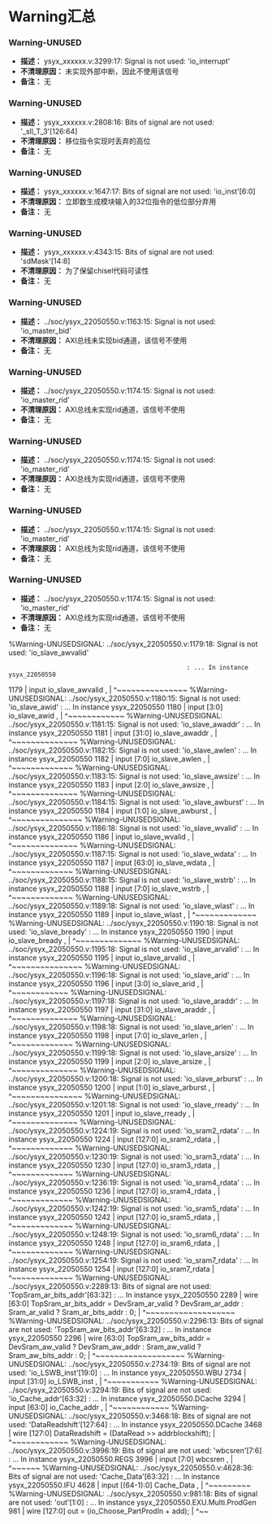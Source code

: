 # Warning汇总

### Warning-UNUSED
* **描述：** ysyx_xxxxxx.v:3299:17: Signal is not used: 'io_interrupt'
* **不清理原因：** 未实现外部中断，因此不使用该信号
* **备注：** 无

### Warning-UNUSED
* **描述：** ysyx_xxxxxx.v:2808:16: Bits of signal are not used: '_sll_T_3'[126:64]
* **不清理原因：** 移位指令实现时丢弃的高位
* **备注：** 无

### Warning-UNUSED
* **描述：** ysyx_xxxxxx.v:1647:17: Bits of signal are not used: 'io_inst'[6:0]
* **不清理原因：** 立即数生成模块输入的32位指令的低位部分弃用
* **备注：** 无

### Warning-UNUSED
* **描述：** ysyx_xxxxxx.v:4343:15: Bits of signal are not used: 'sdMask'[14:8]
* **不清理原因：** 为了保留chisel代码可读性
* **备注：** 无
### Warning-UNUSED
* **描述：** ../soc/ysyx_22050550.v:1163:15: Signal is not used: 'io_master_bid'
* **不清理原因：** AXI总线未实现bid通道，该信号不使用
* **备注：** 无
### Warning-UNUSED
* **描述：**  ../soc/ysyx_22050550.v:1174:15: Signal is not used: 'io_master_rid'
* **不清理原因：** AXI总线未实现rid通道，该信号不使用
* **备注：** 无
### Warning-UNUSED
* **描述：**  ../soc/ysyx_22050550.v:1174:15: Signal is not used: 'io_master_rid'
* **不清理原因：** AXI总线为实现rid通道，该信号不使用
* **备注：** 无
### Warning-UNUSED
* **描述：**  ../soc/ysyx_22050550.v:1174:15: Signal is not used: 'io_master_rid'
* **不清理原因：** AXI总线为实现rid通道，该信号不使用
* **备注：** 无
### Warning-UNUSED
* **描述：**  ../soc/ysyx_22050550.v:1174:15: Signal is not used: 'io_master_rid'
* **不清理原因：** AXI总线为实现rid通道，该信号不使用
* **备注：** 无

%Warning-UNUSEDSIGNAL: ../soc/ysyx_22050550.v:1179:18: Signal is not used: 'io_slave_awvalid'

                                                     : ... In instance ysyx_22050550
 1179 |  input           io_slave_awvalid ,
      |                  ^~~~~~~~~~~~~~~~
%Warning-UNUSEDSIGNAL: ../soc/ysyx_22050550.v:1180:15: Signal is not used: 'io_slave_awid'
                                                     : ... In instance ysyx_22050550
 1180 |  input [3:0]  io_slave_awid  ,
      |               ^~~~~~~~~~~~~
%Warning-UNUSEDSIGNAL: ../soc/ysyx_22050550.v:1181:15: Signal is not used: 'io_slave_awaddr'
                                                     : ... In instance ysyx_22050550
 1181 |  input [31:0] io_slave_awaddr  ,
      |               ^~~~~~~~~~~~~~~
%Warning-UNUSEDSIGNAL: ../soc/ysyx_22050550.v:1182:15: Signal is not used: 'io_slave_awlen'
                                                     : ... In instance ysyx_22050550
 1182 |  input [7:0]  io_slave_awlen  ,
      |               ^~~~~~~~~~~~~~
%Warning-UNUSEDSIGNAL: ../soc/ysyx_22050550.v:1183:15: Signal is not used: 'io_slave_awsize'
                                                     : ... In instance ysyx_22050550
 1183 |  input [2:0]  io_slave_awsize  ,
      |               ^~~~~~~~~~~~~~~
%Warning-UNUSEDSIGNAL: ../soc/ysyx_22050550.v:1184:15: Signal is not used: 'io_slave_awburst'
                                                     : ... In instance ysyx_22050550
 1184 |  input [1:0]  io_slave_awburst ,
      |               ^~~~~~~~~~~~~~~~
%Warning-UNUSEDSIGNAL: ../soc/ysyx_22050550.v:1186:18: Signal is not used: 'io_slave_wvalid'
                                                     : ... In instance ysyx_22050550
 1186 |  input           io_slave_wvalid  ,
      |                  ^~~~~~~~~~~~~~~
%Warning-UNUSEDSIGNAL: ../soc/ysyx_22050550.v:1187:15: Signal is not used: 'io_slave_wdata'
                                                     : ... In instance ysyx_22050550
 1187 |  input [63:0] io_slave_wdata  ,
      |               ^~~~~~~~~~~~~~
%Warning-UNUSEDSIGNAL: ../soc/ysyx_22050550.v:1188:15: Signal is not used: 'io_slave_wstrb'
                                                     : ... In instance ysyx_22050550
 1188 |  input [7:0]  io_slave_wstrb  ,
      |               ^~~~~~~~~~~~~~
%Warning-UNUSEDSIGNAL: ../soc/ysyx_22050550.v:1189:18: Signal is not used: 'io_slave_wlast'
                                                     : ... In instance ysyx_22050550
 1189 |  input           io_slave_wlast  ,
      |                  ^~~~~~~~~~~~~~
%Warning-UNUSEDSIGNAL: ../soc/ysyx_22050550.v:1190:18: Signal is not used: 'io_slave_bready'
                                                     : ... In instance ysyx_22050550
 1190 |  input           io_slave_bready  ,
      |                  ^~~~~~~~~~~~~~~
%Warning-UNUSEDSIGNAL: ../soc/ysyx_22050550.v:1195:18: Signal is not used: 'io_slave_arvalid'
                                                     : ... In instance ysyx_22050550
 1195 |  input           io_slave_arvalid ,
      |                  ^~~~~~~~~~~~~~~~
%Warning-UNUSEDSIGNAL: ../soc/ysyx_22050550.v:1196:18: Signal is not used: 'io_slave_arid'
                                                     : ... In instance ysyx_22050550
 1196 |  input     [3:0] io_slave_arid  ,
      |                  ^~~~~~~~~~~~~
%Warning-UNUSEDSIGNAL: ../soc/ysyx_22050550.v:1197:18: Signal is not used: 'io_slave_araddr'
                                                     : ... In instance ysyx_22050550
 1197 |  input    [31:0] io_slave_araddr  ,
      |                  ^~~~~~~~~~~~~~~
%Warning-UNUSEDSIGNAL: ../soc/ysyx_22050550.v:1198:18: Signal is not used: 'io_slave_arlen'
                                                     : ... In instance ysyx_22050550
 1198 |  input     [7:0] io_slave_arlen  ,
      |                  ^~~~~~~~~~~~~~
%Warning-UNUSEDSIGNAL: ../soc/ysyx_22050550.v:1199:18: Signal is not used: 'io_slave_arsize'
                                                     : ... In instance ysyx_22050550
 1199 |  input     [2:0] io_slave_arsize  ,
      |                  ^~~~~~~~~~~~~~~
%Warning-UNUSEDSIGNAL: ../soc/ysyx_22050550.v:1200:18: Signal is not used: 'io_slave_arburst'
                                                     : ... In instance ysyx_22050550
 1200 |  input     [1:0] io_slave_arburst ,
      |                  ^~~~~~~~~~~~~~~~
%Warning-UNUSEDSIGNAL: ../soc/ysyx_22050550.v:1201:18: Signal is not used: 'io_slave_rready'
                                                     : ... In instance ysyx_22050550
 1201 |  input           io_slave_rready  ,
      |                  ^~~~~~~~~~~~~~~
%Warning-UNUSEDSIGNAL: ../soc/ysyx_22050550.v:1224:19: Signal is not used: 'io_sram2_rdata'
                                                     : ... In instance ysyx_22050550
 1224 |     input [127:0] io_sram2_rdata  ,
      |                   ^~~~~~~~~~~~~~
%Warning-UNUSEDSIGNAL: ../soc/ysyx_22050550.v:1230:19: Signal is not used: 'io_sram3_rdata'
                                                     : ... In instance ysyx_22050550
 1230 |     input [127:0] io_sram3_rdata  ,
      |                   ^~~~~~~~~~~~~~
%Warning-UNUSEDSIGNAL: ../soc/ysyx_22050550.v:1236:19: Signal is not used: 'io_sram4_rdata'
                                                     : ... In instance ysyx_22050550
 1236 |     input [127:0] io_sram4_rdata  ,
      |                   ^~~~~~~~~~~~~~
%Warning-UNUSEDSIGNAL: ../soc/ysyx_22050550.v:1242:19: Signal is not used: 'io_sram5_rdata'
                                                     : ... In instance ysyx_22050550
 1242 |     input [127:0] io_sram5_rdata  ,
      |                   ^~~~~~~~~~~~~~
%Warning-UNUSEDSIGNAL: ../soc/ysyx_22050550.v:1248:19: Signal is not used: 'io_sram6_rdata'
                                                     : ... In instance ysyx_22050550
 1248 |     input [127:0] io_sram6_rdata  ,
      |                   ^~~~~~~~~~~~~~
%Warning-UNUSEDSIGNAL: ../soc/ysyx_22050550.v:1254:19: Signal is not used: 'io_sram7_rdata'
                                                     : ... In instance ysyx_22050550
 1254 |     input [127:0] io_sram7_rdata
      |                   ^~~~~~~~~~~~~~
%Warning-UNUSEDSIGNAL: ../soc/ysyx_22050550.v:2289:13: Bits of signal are not used: 'TopSram_ar_bits_addr'[63:32]
                                                     : ... In instance ysyx_22050550
 2289 | wire [63:0] TopSram_ar_bits_addr = DevSram_ar_valid ? DevSram_ar_addr : Sram_ar_valid ? Sram_ar_bits_addr : 0;
      |             ^~~~~~~~~~~~~~~~~~~~
%Warning-UNUSEDSIGNAL: ../soc/ysyx_22050550.v:2296:13: Bits of signal are not used: 'TopSram_aw_bits_addr'[63:32]
                                                     : ... In instance ysyx_22050550
 2296 | wire [63:0] TopSram_aw_bits_addr = DevSram_aw_valid ? DevSram_aw_addr : Sram_aw_valid ? Sram_aw_bits_addr : 0;
      |             ^~~~~~~~~~~~~~~~~~~~
%Warning-UNUSEDSIGNAL: ../soc/ysyx_22050550.v:2734:19: Bits of signal are not used: 'io_LSWB_inst'[19:0]
                                                     : ... In instance ysyx_22050550.WBU
 2734 |     input  [31:0] io_LSWB_inst                  ,
      |                   ^~~~~~~~~~~~
%Warning-UNUSEDSIGNAL: ../soc/ysyx_22050550.v:3294:19: Bits of signal are not used: 'io_Cache_addr'[63:32]
                                                     : ... In instance ysyx_22050550.DCache
 3294 |     input  [63:0] io_Cache_addr             ,
      |                   ^~~~~~~~~~~~~
%Warning-UNUSEDSIGNAL: ../soc/ysyx_22050550.v:3468:18: Bits of signal are not used: 'DataReadshift'[127:64]
                                                     : ... In instance ysyx_22050550.DCache
 3468 |     wire [127:0] DataReadshift = (DataRead >> addrblockshift);
      |                  ^~~~~~~~~~~~~
%Warning-UNUSEDSIGNAL: ../soc/ysyx_22050550.v:3996:19: Bits of signal are not used: 'wbcsren'[7:6]
                                                     : ... In instance ysyx_22050550.REGS
 3996 |     input  [7:0]  wbcsren                        ,
      |                   ^~~~~~~
%Warning-UNUSEDSIGNAL: ../soc/ysyx_22050550.v:4628:36: Bits of signal are not used: 'Cache_Data'[63:32]
                                                     : ... In instance ysyx_22050550.IFU
 4628 |     input           [(64-1):0]     Cache_Data  ,
      |                                    ^~~~~~~~~~
%Warning-UNUSEDSIGNAL: ../soc/ysyx_22050550.v:981:18: Bits of signal are not used: 'out'[1:0]
                                                    : ... In instance ysyx_22050550.EXU.Multi.ProdGen
  981 |     wire [127:0] out = (io_Choose_PartProdIn + add);
      |                  ^~~

